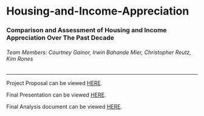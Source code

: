 # Housing-and-Income-Appreciation
### Comparison and Assessment of Housing and Income Appreciation Over The Past Decade
###### Team Members: Courtney Gainor, Irwin Bahande Mier, Christopher Reutz, Kim Rones
------
Project Proposal can be viewed [HERE](https://docs.google.com/document/d/1GNW5EBcAHEaGKspro3OUZQ_s-xoYbFBdVwfM274qYFE/edit?usp=sharing).

Final Presentation can be viewed [HERE](https://docs.google.com/presentation/d/11LIP81SAIYE_vDEbmy0Ffq1gUQE2RwP6vvh0Q2jQDt4/edit?usp=sharing).

Final Analysis document can be viewed [HERE](https://docs.google.com/document/d/1azehLEiI-S2TYoOlkxLmXrI-YYCvox6CC1PjlegWQQM/edit?usp=sharing).